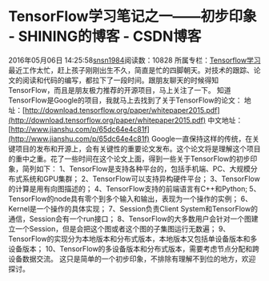 # TensorFlow学习笔记之一——初步印象 - SHINING的博客 - CSDN博客
2016年05月06日 14:25:58[snsn1984](https://me.csdn.net/snsn1984)阅读数：10828
所属专栏：[Tensorflow学习](https://blog.csdn.net/column/details/tensorflow.html)
最近工作太忙，赶上孩子刚刚出生不久，简直是忙的四脚朝天。对技术的跟踪、论文的阅读和代码的编写，都拉下了一段时间。跟朋友聊天的时候得知TensorFlow，而且是朋友极力推荐的开源项目，马上关注了一下。
知道TensorFlow是Google的项目，我就马上去找到了关于TensorFlow的论文：
地址：[http://download.tensorflow.org/paper/whitepaper2015.pdf](http://download.tensorflow.org/paper/whitepaper2015.pdf)
中文地址：[http://www.jianshu.com/p/65dc64e4c81f](http://www.jianshu.com/p/65dc64e4c81f)
Google一直保持这样的传统，在关键项目的发布和开源上，会有关键性的重要论文发布。这个论文将是理解这个项目的重中之重。花了一些时间在这个论文上面，得到一些关于TensorFlow的初步印象，简列如下：
1、TensorFlow是支持各种平台的，包括手机端、PC、大规模分布式系统和GPU集群；
2、TensorFlow可以支持异构硬件平台；
3、TensorFlow的计算是用有向图描述的；
4、TensorFlow支持的前端语言有C++和Python;
5、TensorFlow的node具有零个到多个输入和输出，表现为一个操作的实例；
6、Kernel是一个操作的具体实现；
7、Session负责Client System和TensorFlow的通信，Session会有一个run接口；
8、TensorFlow的大多数用户会针对一个图建立一个Session，但是会把这个图或者这个图的子集图运行无数遍；
9、TensorFlow的实现分为本地版本和分布式版本，本地版本又包括单设备版本和多设备版本；
10、TensorFlow的多设备版本和分布式版本，需要考虑节点分配和跨设备数据交流。
这只是简单的一个初步印象，不排除有理解不到位的地方，欢迎探讨。
